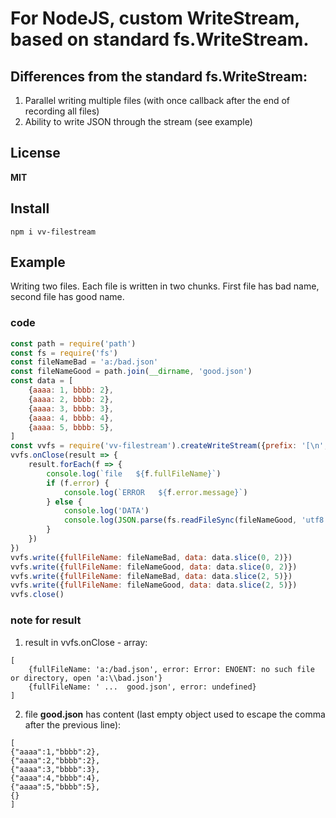 # For NodeJS, custom WriteStream, based on standard fs.WriteStream.
## Differences from the standard fs.WriteStream:
1. Parallel writing multiple files (with once callback after the end of recording all files)
2. Ability to write JSON through the stream (see example)
## License
**MIT**
## Install
```
npm i vv-filestream
```
## Example
Writing two files. Each file is written in two chunks. First file has bad name, second file has good name.
### code
```javascript
const path = require('path')
const fs = require('fs')
const fileNameBad = 'a:/bad.json'
const fileNameGood = path.join(__dirname, 'good.json')
const data = [
    {aaaa: 1, bbbb: 2},
    {aaaa: 2, bbbb: 2},
    {aaaa: 3, bbbb: 3},
    {aaaa: 4, bbbb: 4},
    {aaaa: 5, bbbb: 5},
]
const vvfs = require('vv-filestream').createWriteStream({prefix: '[\n', suffix: '{}\n]'})
vvfs.onClose(result => {
    result.forEach(f => {
        console.log(`file   ${f.fullFileName}`)
        if (f.error) {
            console.log(`ERROR   ${f.error.message}`)
        } else {
            console.log('DATA')
            console.log(JSON.parse(fs.readFileSync(fileNameGood, 'utf8')))
        }
    })
})
vvfs.write({fullFileName: fileNameBad, data: data.slice(0, 2)})
vvfs.write({fullFileName: fileNameGood, data: data.slice(0, 2)})
vvfs.write({fullFileName: fileNameBad, data: data.slice(2, 5)})
vvfs.write({fullFileName: fileNameGood, data: data.slice(2, 5)})
vvfs.close()
```
### note for result
1. result in vvfs.onClose - array:
```
[
    {fullFileName: 'a:/bad.json', error: Error: ENOENT: no such file or directory, open 'a:\\bad.json'}
    {fullFileName: ' ...  good.json', error: undefined}
]
```
2. file **good.json** has content (last empty object used to escape the comma after the previous line):
```
[
{"aaaa":1,"bbbb":2},
{"aaaa":2,"bbbb":2},
{"aaaa":3,"bbbb":3},
{"aaaa":4,"bbbb":4},
{"aaaa":5,"bbbb":5},
{}
]
```